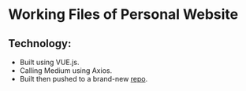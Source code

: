 # Working Files of Personal Website
## Technology:
- Built using VUE.js.
- Calling Medium using Axios.
- Built then pushed to a brand-new [repo](https://github.com/nnagewad/nnagewad.github.io).
